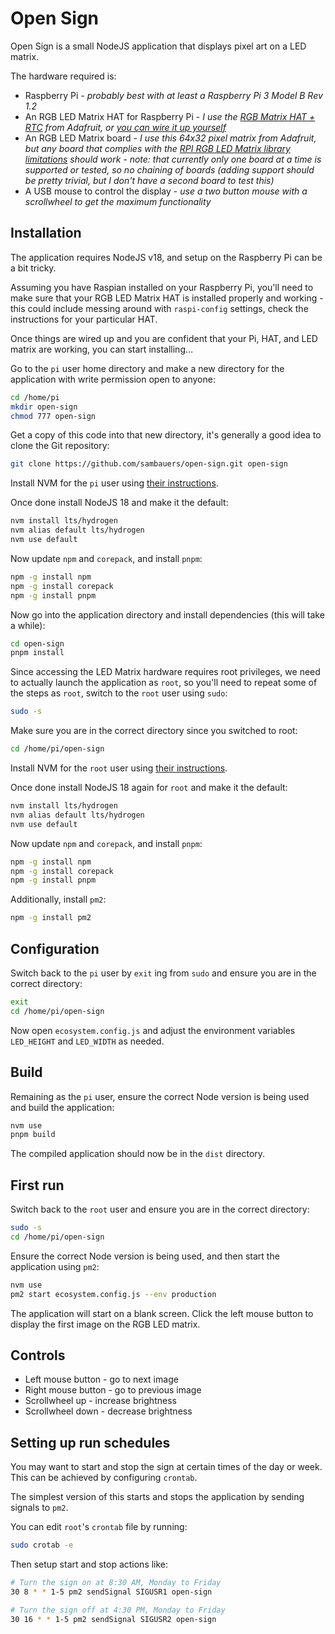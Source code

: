 # Open Sign

Open Sign is a small NodeJS application that displays pixel art on a LED matrix.

The hardware required is:

* Raspberry Pi - *probably best with at least a Raspberry Pi 3 Model B Rev 1.2*
* An RGB LED Matrix HAT for Raspberry Pi - *I use the [RGB Matrix HAT + RTC](https://www.adafruit.com/product/2345) from Adafruit, or [you can wire it up yourself](https://github.com/hzeller/rpi-rgb-led-matrix/blob/master/wiring.md)*
* An RGB LED Matrix board - *I use this 64x32 pixel matrix from Adafruit, but any board that complies with the [RPI RGB LED Matrix library limitations](https://github.com/hzeller/rpi-rgb-led-matrix) should work - note: that currently only one board at a time is supported or tested, so no chaining of boards (adding support should be pretty trivial, but I don't have a second board to test this)*
* A USB mouse to control the display - *use a two button mouse with a scrollwheel to get the maximum functionality*

## Installation

The application requires NodeJS v18, and setup on the Raspberry Pi can be a bit tricky.

Assuming you have Raspian installed on your Raspberry Pi, you'll need to make sure that your RGB LED Matrix HAT is installed properly and working - this could include messing around with `raspi-config` settings, check the instructions for your particular HAT.

Once things are wired up and you are confident that your Pi, HAT, and LED matrix are working, you can start installing…

Go to the `pi` user home directory and make a new directory for the application with write permission open to anyone:

```sh
cd /home/pi
mkdir open-sign
chmod 777 open-sign
```

Get a copy of this code into that new directory, it's generally a good idea to clone the Git repository:

```sh
git clone https://github.com/sambauers/open-sign.git open-sign
```

Install NVM for the `pi` user using [their instructions](https://github.com/nvm-sh/nvm).

Once done install NodeJS 18 and make it the default:

```sh
nvm install lts/hydrogen
nvm alias default lts/hydrogen
nvm use default
```

Now update `npm` and `corepack`, and install `pnpm`:

```sh
npm -g install npm
npm -g install corepack
npm -g install pnpm
```

Now go into the application directory and install dependencies (this will take a while):

```sh
cd open-sign
pnpm install
```

Since accessing the LED Matrix hardware requires root privileges, we need to actually launch the application as `root`, so you'll need to repeat some of the steps as `root`, switch to the `root` user using `sudo`:

```sh
sudo -s
```

Make sure you are in the correct directory since you switched to root:

```sh
cd /home/pi/open-sign
```

Install NVM for the `root` user using [their instructions](https://github.com/nvm-sh/nvm).

Once done install NodeJS 18 again for `root` and make it the default:

```sh
nvm install lts/hydrogen
nvm alias default lts/hydrogen
nvm use default
```

Now update `npm` and `corepack`, and install `pnpm`:

```sh
npm -g install npm
npm -g install corepack
npm -g install pnpm
```

Additionally, install `pm2`:

```sh
npm -g install pm2
```

## Configuration

Switch back to the `pi` user by `exit` ing from `sudo` and ensure you are in the correct directory:

```sh
exit
cd /home/pi/open-sign
```

Now open `ecosystem.config.js` and adjust the environment variables `LED_HEIGHT` and `LED_WIDTH` as needed.

## Build

Remaining as the `pi` user, ensure the correct Node version is being used and build the application:

```sh
nvm use
pnpm build
```

The compiled application should now be in the `dist` directory.

## First run

Switch back to the `root` user and ensure you are in the correct directory:

```sh
sudo -s
cd /home/pi/open-sign
```

Ensure the correct Node version is being used, and then start the application using `pm2`:

```sh
nvm use
pm2 start ecosystem.config.js --env production
```

The application will start on a blank screen. Click the left mouse button to display the first image on the RGB LED matrix.

## Controls

* Left mouse button - go to next image
* Right mouse button - go to previous image
* Scrollwheel up - increase brightness
* Scrollwheel down - decrease brightness

## Setting up run schedules

You may want to start and stop the sign at certain times of the day or week. This can be achieved by configuring `crontab`.

The simplest version of this starts and stops the application by sending signals to `pm2`.

You can edit `root`'s `crontab` file by running:

```sh
sudo crotab -e
```

Then setup start and stop actions like:

```sh
# Turn the sign on at 8:30 AM, Monday to Friday
30 8 * * 1-5 pm2 sendSignal SIGUSR1 open-sign

# Turn the sign off at 4:30 PM, Monday to Friday
30 16 * * 1-5 pm2 sendSignal SIGUSR2 open-sign
```